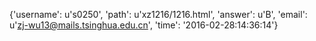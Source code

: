 {'username': u's0250', 'path': u'xz1216/1216.html', 'answer': u'B', 'email': u'zj-wu13@mails.tsinghua.edu.cn', 'time': '2016-02-28:14:36:14'}